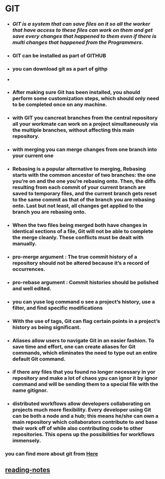 
  # GIT
 
  
 * ### *GIT is a system that can  save files on it so all the worker that have access to these files can work on them and get save every changes that happened to them even if there is multi changes that happened from the Programmers*.
 
 * ### GIT can be installed as part of GITHUB

 * ### you can download git as a part of githp
 * 
 * ### After making sure Git has been installed, you should perform some customization steps, which should only need to be completed once on any machine.

 * ### with GIT you cancreat branches from the central repository all your workmate can work on a project simultaneously via the multiple branches, without affecting this main repository.

 * ### with merging you can merge changes from one branch into your current one
 
 * ### Rebasing is a popular alternative to merging, Rebasing starts with the common ancestor of two branches: the one you’re on and the one you’re rebasing onto. Then, the diffs resulting from each commit of your current branch are saved to temporary files, and the current branch gets reset to the same commit as that of the branch you are rebasing onto. Last but not least, all changes get applied to the branch you are rebasing onto.

 * ### When the two files being merged both have changes in identical sections of a file, Git will not be able to complete the merge cleanly. These conflicts must be dealt with manually.

 * ### pro-merge argument : The true commit history of a repository should not be altered because it’s a record of occurrences.

 * ### pro-rebase argument : Commit histories should be polished and well edited.

 * ### you can yuse log command o see a project’s history, use a filter, and find specific modifications

 * ### With the use of tags, Git can flag certain points in a project’s history as being significant.

 * ### Aliases allow users to navigate Git in an easier fashion. To save time and effort, one can create aliases for Git commands, which eliminates the need to type out an entire default Git command.

 * ### if there any files that you found no longer necessary in yor repository and make a lot of chaos ypu can ignor it by ignor command and will be sending them to a special file with the name gitignor.
 
 * ### distributed workflows allow developers collaborating on projects much more flexibility. Every developer using Git can be both a node and a hub; this means he/she can own a main repository which collaborators contribute to and base their work off of while also contributing code to other repositories. This opens up the possibilities for workflows immensely.
 
 
 ### **you can find more about git from** [Here](https://blog.udemy.com/git-tutorial-a-comprehensive-guide/)

 ## [reading-notes](https://ahmadhamzh.github.io/reading-notes/)
